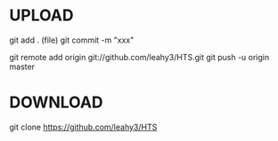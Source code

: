 # UPLOAD
git add . (file)
git commit -m "xxx"

git remote add origin git://github.com/leahy3/HTS.git
git push -u origin master


# DOWNLOAD
git clone https://github.com/leahy3/HTS

